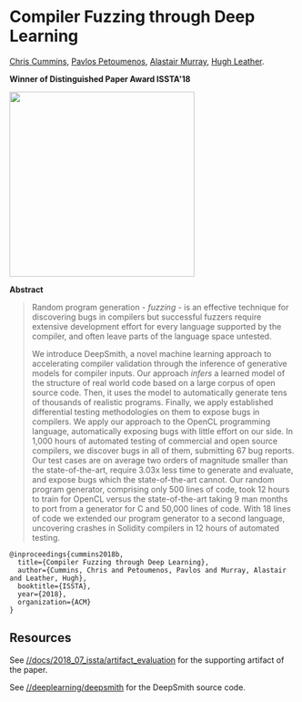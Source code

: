 # Compiler Fuzzing through Deep Learning
[Chris Cummins](http://chriscummins.cc/),
[Pavlos Petoumenos](http://homepages.inf.ed.ac.uk/ppetoume/),
[Alastair Murray](http://www.alastairmurray.co.uk),
[Hugh Leather](http://homepages.inf.ed.ac.uk/hleather/).

**Winner of Distinguished Paper Award ISSTA'18**

<a href="https://chriscummins.cc/pub/2018-issta.pdf">
  <img src="https://chriscummins.cc/pub/2018-issta.png" height="325">
</a>

**Abstract**

> Random program generation - *fuzzing* - is an effective technique for
> discovering bugs in compilers but successful fuzzers require extensive
> development effort for every language supported by the compiler, and often
> leave parts of the language space untested.
>
> We introduce DeepSmith, a novel machine learning approach to accelerating
> compiler validation through the inference of generative models for compiler
> inputs. Our approach *infers* a learned model of the structure of real world
> code based on a large corpus of open source code. Then, it uses the model to
> automatically generate tens of thousands of realistic programs. Finally, we
> apply established differential testing methodologies on them to expose bugs
> in compilers. We apply our approach to the OpenCL programming language,
> automatically exposing bugs with little effort on our side. In 1,000 hours of
> automated testing of commercial and open source compilers, we discover bugs
> in all of them, submitting 67 bug reports. Our test cases are on average two
> orders of magnitude smaller than the state-of-the-art, require 3.03x less
> time to generate and evaluate, and expose bugs which the state-of-the-art
> cannot. Our random program generator, comprising only 500 lines of code, took
> 12 hours to train for OpenCL versus the state-of-the-art taking 9 man months
> to port from a generator for C and 50,000 lines of code. With 18 lines of
> code we extended our program generator to a second language, uncovering
> crashes in Solidity compilers in 12 hours of automated testing.

```
@inproceedings{cummins2018b,
  title={Compiler Fuzzing through Deep Learning},
  author={Cummins, Chris and Petoumenos, Pavlos and Murray, Alastair and Leather, Hugh},
  booktitle={ISSTA},
  year={2018},
  organization={ACM}
}
```

## Resources

See 
[//docs/2018_07_issta/artifact_evaluation](/docs/2018_07_issta/artifact_evaluation/)
for the supporting artifact of the paper.

See [//deeplearning/deepsmith](/deeplearning/deepsmith/) for the DeepSmith 
source code.

